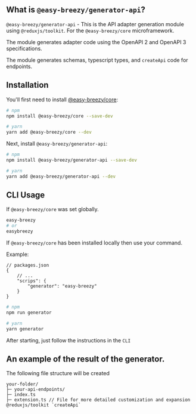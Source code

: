## What is `@easy-breezy/generator-api`?
`@easy-breezy/generator-api` - This is the API adapter generation module using `@reduxjs/toolkit`. For the `@easy-breezy/core` microframework.

The module generates adapter code using the OpenAPI 2 and OpenAPI 3 specifications.

The module generates schemas, typescript types, and `createApi` code for endpoints.

## Installation
You'll first need to install [@easy-breezy/core](https://www.npmjs.com/package/@easy-breezy/core):
```sh
# npm
npm install @easy-breezy/core --save-dev

# yarn
yarn add @easy-breezy/core --dev
```

Next, install `@easy-breezy/generator-api`:
```sh
# npm
npm install @easy-breezy/generator-api --save-dev

# yarn
yarn add @easy-breezy/generator-api --dev
```

## CLI Usage
If `@easy-breezy/core` was set globally.
```sh
easy-breezy
# or
easybreezy
```

If `@easy-breezy/core` has been installed locally then use your command.

Example:
```
// packages.json
{
    // ...
    "scrips": {
        "generator": "easy-breezy"
    }
}
```

```sh
# npm
npm run generator

# yarn
yarn generator
```

After starting, just follow the instructions in the `CLI`

## An example of the result of the generator.
The following file structure will be created
```
your-folder/
├─ your-api-endpoints/
├─ index.ts
├─ extension.ts // File for more detailed customization and expansion @reduxjs/toolkit `createApi`
```
